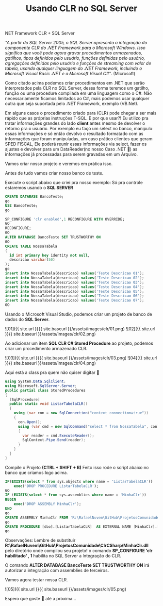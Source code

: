 ﻿---
title: "Usando CLR no SQL Server"
comments: true
excerpt_separator: "Ler mais"
categories:
  - SQL Server
tags:
  - "C#"
  - SQL Server
---
NET Framework CLR + SQL Server

*"A partir do SQL Server 2005, o SQL Server apresenta a integração do componente CLR do .NET Framework para o Microsoft Windows.
Isso significa que você pode agora gravar procedimentos armazenados, gatilhos, tipos definidos pelo usuário, funções definidas pelo usuário,
agregações definidas pelo usuário e funções de streaming com valor de tabela, usando qualquer linguagem do .NET Framework,
incluindo o Microsoft Visual Basic .NET e o Microsoft Visual C#"*. (Microsoft)

Como citado acima podemos criar procedimentos em .NET que serão interpretados pela CLR no SQL Server, dessa forma teremos um gatilho, função ou uma procedure compilada em uma linguagem como o C#.
Não necessariamente ficamos limitados ao C#, mais podemos usar qualquer outra que seja suportada pelo .NET Framework, exemplo (VB.Net).

Em alguns casos o procedimento criado para (CLR) pode chegar a ser mais rápido que as próprias instruções T-SQL.
E por que usar?! Eu utilizo pra tratar informações grandes do lado **client** antes mesmo de devolver o retorno pra o usuário.
Por exemplo eu faço um select no banco, manipulo essas informações e só então devolvo o resultado formatado com as informações que foram manipuladas, um caso prático clientes que geram SPED FISCAL, Ele poderá reunir essas informações via select, fazer os ajustes e devolver para um DataReader(no nosso Caso .NET 🙂) as informações já processadas para serem gravadas em um Arquivo.

Vamos criar nosso projeto e veremos em prática isso.

Antes de tudo vamos criar nosso banco de teste.

Execute o script abaixo que criei pra nosso exemplo:
Só pra controle estaremos usando o **SQL SERVER**

```sql
CREATE DATABASE BancoTeste; 
go   
USE BancoTeste;
go   
  
SP_CONFIGURE 'clr enabled',1 RECONFIGURE WITH OVERRIDE; 
GO
RECONFIGURE; 
GO
ALTER DATABASE BancoTeste SET TRUSTWORTHY ON  
GO 
CREATE TABLE NossaTabela
(
  id int primary key identity not null,
  descricao varchar(50)
);
go
insert into NossaTabela(descricao) values('Teste Descricao 01');
insert into NossaTabela(descricao) values('Teste Descricao 02');
insert into NossaTabela(descricao) values('Teste Descricao 03');
insert into NossaTabela(descricao) values('Teste Descricao 04');
insert into NossaTabela(descricao) values('Teste Descricao 05');
insert into NossaTabela(descricao) values('Teste Descricao 06');
insert into NossaTabela(descricao) values('Teste Descricao 07');
GO
```

Usando o Microsoft Visual Studio, podemos criar um projeto de banco de dados do **SQL Server**.

![01]({{ site.url }}{{ site.baseurl }}/assets/images/clr/01.png)
![02]({{ site.url }}{{ site.baseurl }}/assets/images/clr/02.png)

Ao adicionar um item **SQL CLR C# Stored Procedure** ao projeto, podemos criar um procedimento armazenado CLR.

![03]({{ site.url }}{{ site.baseurl }}/assets/images/clr/03.png)
![04]({{ site.url }}{{ site.baseurl }}/assets/images/clr/04.png)

Aqui está a class pra quem não quiser digitar 🙂

```csharp
using System.Data.SqlClient;
using Microsoft.SqlServer.Server;
public partial class StoredProcedures
{
  [SqlProcedure]
  public static void ListarTabelaCLR()
  {
    using (var con = new SqlConnection("context connection=true"))
    {
      con.Open();
      using (var cmd = new SqlCommand("select * from NossaTabela", con))
      {
        var reader = cmd.ExecuteReader();
        SqlContext.Pipe.Send(reader);
      }
    }
  }
}
```

Compile o Projeto **(CTRL + SHIFT + B)**
Feito isso rode o script abaixo no banco que criamos logo acima.

```sql
IF(EXISTS(select * from sys.objects where name = 'ListarTabelaCLR'))  
    exec('DROP PROCEDURE ListarTabelaCLR');  
GO  
IF (EXISTS(select * from sys.assemblies where name = 'MinhaClr'))  
BEGIN   
    exec('DROP ASSEMBLY MinhaClr');  
END  
go
CREATE ASSEMBLY MinhaClr FROM 'R:\RafaelNuvem\GitHub\ProjetosComunidade\ClrCSharp\MinhaClr.dll' with PERMISSION_SET =UNSAFE;
go
CREATE PROCEDURE [dbo].[ListarTabelaCLR]  AS EXTERNAL NAME [MinhaClr].[StoredProcedures].[ListarTabelaCLR]  
go
```

Observações:
Lembre de substituir **R:\RafaelNuvem\GitHub\ProjetosComunidade\ClrCSharp\MinhaClr.dll** pelo diretório onde compilou seu projeto!
o comando **SP_CONFIGURE 'clr habilitado' , 1** habilita no SQL Server a Integração do CLR.

O comando **ALTER DATABASE BancoTeste SET TRUSTWORTHY ON** irá autorizar a integração com assemblies de terceiros.

Vamos agora testar nossa CLR.

![05]({{ site.url }}{{ site.baseurl }}/assets/images/clr/05.png)

Espero que goste 🙂 até a próxima…
